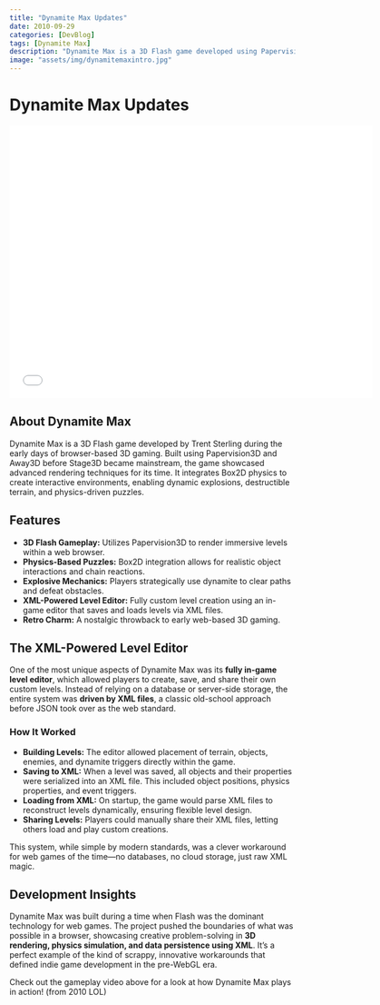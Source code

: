 ```yaml
---
title: "Dynamite Max Updates"
date: 2010-09-29
categories: [DevBlog]
tags: [Dynamite Max]
description: "Dynamite Max is a 3D Flash game developed using Papervision3D and Box2D, featuring physics-driven puzzles, explosive gameplay, and an XML-powered level editor."
image: "assets/img/dynamitemaxintro.jpg"
---
```


# Dynamite Max Updates

<iframe width="640" height="480" src="//www.youtube.com/embed/9jyXvl8VUQA" frameborder="0" allowfullscreen="allowfullscreen">&nbsp;</iframe>

## About Dynamite Max

Dynamite Max is a 3D Flash game developed by Trent Sterling during the early days of browser-based 3D gaming. Built using Papervision3D and Away3D before Stage3D became mainstream, the game showcased advanced rendering techniques for its time. It integrates Box2D physics to create interactive environments, enabling dynamic explosions, destructible terrain, and physics-driven puzzles.

## Features

- **3D Flash Gameplay:** Utilizes Papervision3D to render immersive levels within a web browser.
- **Physics-Based Puzzles:** Box2D integration allows for realistic object interactions and chain reactions.
- **Explosive Mechanics:** Players strategically use dynamite to clear paths and defeat obstacles.
- **XML-Powered Level Editor:** Fully custom level creation using an in-game editor that saves and loads levels via XML files.
- **Retro Charm:** A nostalgic throwback to early web-based 3D gaming.

## The XML-Powered Level Editor

One of the most unique aspects of Dynamite Max was its **fully in-game level editor**, which allowed players to create, save, and share their own custom levels. Instead of relying on a database or server-side storage, the entire system was **driven by XML files**, a classic old-school approach before JSON took over as the web standard.

### How It Worked
- **Building Levels:** The editor allowed placement of terrain, objects, enemies, and dynamite triggers directly within the game.
- **Saving to XML:** When a level was saved, all objects and their properties were serialized into an XML file. This included object positions, physics properties, and event triggers.
- **Loading from XML:** On startup, the game would parse XML files to reconstruct levels dynamically, ensuring flexible level design.
- **Sharing Levels:** Players could manually share their XML files, letting others load and play custom creations.

This system, while simple by modern standards, was a clever workaround for web games of the time—no databases, no cloud storage, just raw XML magic.

## Development Insights

Dynamite Max was built during a time when Flash was the dominant technology for web games. The project pushed the boundaries of what was possible in a browser, showcasing creative problem-solving in **3D rendering, physics simulation, and data persistence using XML**. It’s a perfect example of the kind of scrappy, innovative workarounds that defined indie game development in the pre-WebGL era.

Check out the gameplay video above for a look at how Dynamite Max plays in action! (from 2010 LOL)
